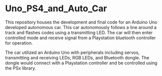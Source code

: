 # Uno_PS4_and_Auto_Car
This repository houses the development and final code for an Arduino Uno developed autonomous car. This car autonomously follows a line around a track and flashes codes using a transmitting LED. The car will then enter controlled mode and receive signal from a Playstation bluetooth controller for operation.

The car utilized an Arduino Uno with peripherals including servos, transmitting and receiving LEDs, RGB LEDs, and Bluetooth dongle. The dongle would connect with a Playstation controller and be controlled using the PSx library.
